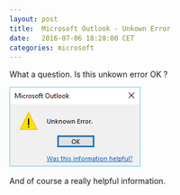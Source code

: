 ```yaml
---
layout: post
title:  Microsoft Outlook - Unkown Error 
date:   2016-07-06 18:28:00 CET
categories: microsoft
---
```


What a question. Is this unkown error OK ? 

<img src="/images/ms_unknown_error.png"  >

And of course a really helpful information. 

